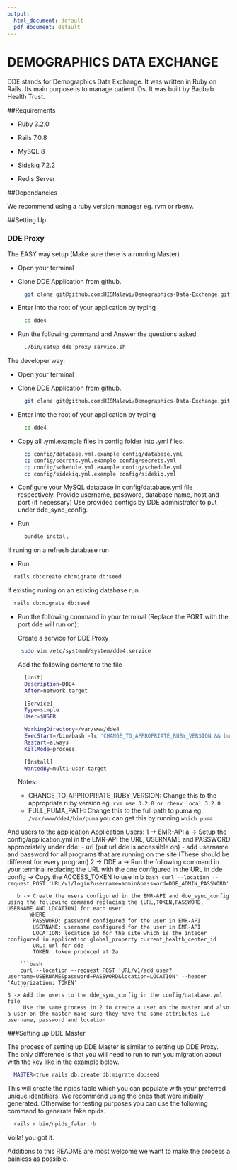 ```yaml
---
output:
  html_document: default
  pdf_document: default
---
```

# DEMOGRAPHICS DATA EXCHANGE

DDE stands for Demographics Data Exchange. It was written in Ruby on Rails. Its main purpose is to manage patient IDs. 
It was built by Baobab Health Trust. 


##Requirements

* Ruby 3.2.0

* Rails 7.0.8

* MySQL 8

* Sidekiq 7.2.2

* Redis Server

##Dependancies

We recommend using a ruby version manager eg. rvm or rbenv.


##Setting Up

### DDE Proxy

The EASY way setup (Make sure there is a running Master)


* Open your terminal

* Clone DDE Application from github.
  ```bash
    git clone git@github.com:HISMalawi/Demographics-Data-Exchange.git dde4
  ```
  
* Enter into the root of your application by typing 
  ```bash
    cd dde4
  ```
* Run the following command and Answer the questions asked.
  ```bash
    ./bin/setup_dde_proxy_service.sh
  ```

The developer way:

* Open your terminal

* Clone DDE Application from github.
  ```bash
    git clone git@github.com:HISMalawi/Demographics-Data-Exchange.git dde4
  ```
  
* Enter into the root of your application by typing 
  ```bash
    cd dde4
  ```
  
* Copy all .yml.example files in config folder into .yml files.
  ```bash
    cp config/database.yml.example config/database.yml
    cp config/secrets.yml.example config/secrets.yml
    cp config/schedule.yml.example config/schedule.yml
    cp config/sidekiq.yml.example config/sidekiq.yml
  ```
  
* Configure your MySQL database in config/database.yml file respectively.
  Provide username, password, database name, host and port (if necessary)
  Use provided configs by DDE admnistrator to put under dde_sync_config.

* Run
  ```bash
    bundle install
  ```

If runing on a refresh database run
  * Run
  ```bash
    rails db:create db:migrate db:seed
  ```

If existing runing on an existing database run
  ```bash
    rails db:migrate db:seed
  ```
* Run the following command in your terminal (Replace the PORT with the port dde will run on):

  Create a service for DDE Proxy
  ```bash
   sudo vim /etc/systemd/system/dde4.service
  ```
  Add the following content to the file
  ```bash
    [Unit]
    Description=DDE4
    After=network.target

    [Service]
    Type=simple
    User=$USER

    WorkingDirectory=/var/www/dde4
    ExecStart=/bin/bash -lc 'CHANGE_TO_APPROPRIATE_RUBY_VERSION && bundle exec FULL_PUMA_PATH -C /var/www/dde4/config/puma.rb'
    Restart=always
    KillMode=process

    [Install]
    WantedBy=multi-user.target
  ```
  Notes:
  - CHANGE_TO_APPROPRIATE_RUBY_VERSION: Change this to the appropriate ruby version eg. `rvm use 3.2.0 or rbenv local 3.2.0`
  - FULL_PUMA_PATH: Change this to the full path to puma eg. `/var/www/dde4/bin/puma` you can get this by running `which puma`

And users to the application
  Application Users:
    1 -> EMR-API
      a -> Setup the config/application.yml in the EMR-API the URL, USERNAME and PASSWORD appropriately under dde:
        - url (put url dde is accessible on)
        - add username and password for all programs that are running on the site (These should be different for every program)
    2 -> DDE
       a -> Run the following command in your terminal replacing the URL with the one configured in the URL in dde config
         -> Copy the ACCESS_TOKEN to use in b
        ```bash
        curl --location --request POST 'URL/v1/login?username=admin&password=DDE_ADMIN_PASSWORD'
        ```

       b -> Create the users configured in the EMR-API and dde_sync_config using the following command replacing the (URL,TOKEN,PASSWORD, USERNAME AND LOCATION) for each user
           WHERE
            PASSWORD: password configured for the user in EMR-API
            USERNAME: username configured for the user in EMR-API
            LOCATION: location id for the site which is the integer configured in application global_property current_health_center_id
            URL: url for dde
            TOKEN: token produced at 2a

        ```bash
        curl --location --request POST 'URL/v1/add_user?username=USERNAME&password=PASSWORD&location=LOCATION' --header 'Authorization: TOKEN'
        ```
    3 -> Add the users to the dde_sync_config in the config/database.yml file
         Use the same process in 2 to create a user on the master and also a user on the master make sure they have the same attributes i.e username, password and location

###Setting up DDE Master

The process of setting up DDE Master is similar to setting up DDE Proxy. The only difference is that you will need to run to run you migration about with the key like in the example below.

```bash
  MASTER=true rails db:create db:migrate db:seed
```

This will create the npids table which you can populate with your preferred unique identifiers. We recommend using the ones that were initially generated. Otherwise for testing purposes you can use the following command to generate fake npids.

```bash
  rails r bin/npids_faker.rb
```

Voila! you got it.

Additions to this README are most welcome we want to make the process a painless as possible.
